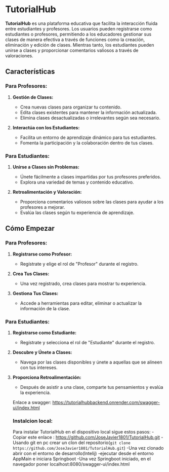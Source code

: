 # TutorialHub

**TutorialHub** es una plataforma educativa que facilita la interacción fluida entre estudiantes y profesores. Los usuarios pueden registrarse como estudiantes o profesores, permitiendo a los educadores gestionar sus clases de manera efectiva a través de funciones como la creación, eliminación y edición de clases. Mientras tanto, los estudiantes pueden unirse a clases y proporcionar comentarios valiosos a través de valoraciones.

## Características

### Para Profesores:

1. **Gestión de Clases:**
   - Crea nuevas clases para organizar tu contenido.
   - Edita clases existentes para mantener la información actualizada.
   - Elimina clases desactualizadas o irrelevantes según sea necesario.

2. **Interactúa con los Estudiantes:**
   - Facilita un entorno de aprendizaje dinámico para tus estudiantes.
   - Fomenta la participación y la colaboración dentro de tus clases.

### Para Estudiantes:

1. **Unirse a Clases sin Problemas:**
   - Únete fácilmente a clases impartidas por tus profesores preferidos.
   - Explora una variedad de temas y contenido educativo.

2. **Retroalimentación y Valoración:**
   - Proporciona comentarios valiosos sobre las clases para ayudar a los profesores a mejorar.
   - Evalúa las clases según tu experiencia de aprendizaje.

## Cómo Empezar

### Para Profesores:

1. **Registrarse como Profesor:**
   - Regístrate y elige el rol de "Profesor" durante el registro.

2. **Crea Tus Clases:**
   - Una vez registrado, crea clases para mostrar tu experiencia.

3. **Gestiona Tus Clases:**
   - Accede a herramientas para editar, eliminar o actualizar la información de la clase.

### Para Estudiantes:

1. **Registrarse como Estudiante:**
   - Regístrate y selecciona el rol de "Estudiante" durante el registro.

2. **Descubre y Únete a Clases:**
   - Navega por las clases disponibles y únete a aquellas que se alineen con tus intereses.

3. **Proporciona Retroalimentación:**
   - Después de asistir a una clase, comparte tus pensamientos y evalúa la experiencia.
  
   Enlace a swagger: https://tutorialhubbackend.onrender.com/swagger-ui/index.html

   ### Instalcion local:
      Para instalar TutorialHub en el dispositivo local sigue estos pasos:
         -Copiar este enlace : https://github.com/JoseJavier1801/TutorialHub.git
         -Usando git en pc crear un clon del repositorio(`git clone https://github.com/JoseJavier1801/TutorialHub.git`)
         -Una vez clonado abrir con el entorno de desarrollo(Intelij)
         -ejecutar desde el entorno AppMain e iniciara Springboot
         -Una vez Springboot iniciado, en el navegador poner localhost:8080/swagger-ui/index.html


